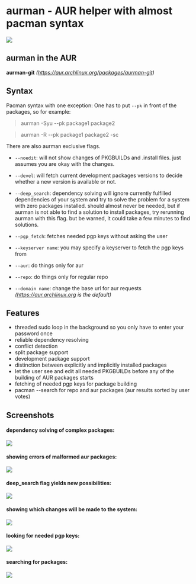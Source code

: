 # aurman - AUR helper with almost pacman syntax

![](https://travis-ci.org/polygamma/aurman.svg?branch=master)

## aurman in the AUR

**aurman-git** *(https://aur.archlinux.org/packages/aurman-git)*

## Syntax
Pacman syntax with one exception: One has to put `--pk` in front of the packages,
so for example:

> aurman -Syu --pk package1 package2

> aurman -R --pk package1 package2 -sc

There are also aurman exclusive flags.

- `--noedit`: will not show changes of PKGBUILDs and .install files. just assumes you are okay with the changes.

- `--devel`: will fetch current development packages versions to decide whether a new version is available or not.

- `--deep_search`: dependency solving will ignore currently fulfilled dependencies of your system and try to solve the problem for a system with zero packages installed.
should almost never be needed, but if aurman is not able to find a solution to install packages, try rerunning aurman with this flag.
but be warned, it could take a few minutes to find solutions.

- `--pgp_fetch`: fetches needed pgp keys without asking the user

- `--keyserver name`: you may specify a keyserver to fetch the pgp keys from

- `--aur`: do things only for aur

- `--repo`: do things only for regular repo

- `--domain name`: change the base url for aur requests *(https://aur.archlinux.org is the default)*

## Features

  - threaded sudo loop in the background so you only have to enter your password once
  - reliable dependency resolving
  - conflict detection
  - split package support
  - development package support
  - distinction between explicitly and implicitly installed packages
  - let the user see and edit all needed PKGBUILDs before any of the building of AUR packages starts
  - fetching of needed pgp keys for package building
  - pacman --search for repo and aur packages (aur results sorted by user votes)

## Screenshots

#### dependency solving of complex packages:
![](https://user-images.githubusercontent.com/20651500/36606841-2c28de78-18c5-11e8-8df7-c123536121db.png)

#### showing errors of malformed aur packages:
![](https://user-images.githubusercontent.com/20651500/36606912-593c8c52-18c5-11e8-85f2-d38895c60e70.png)

#### deep_search flag yields new possibilities:
![](https://user-images.githubusercontent.com/20651500/36607016-aa9736e2-18c5-11e8-9684-59a4f3352746.png)

#### showing which changes will be made to the system:
![](https://user-images.githubusercontent.com/20651500/36607080-def95582-18c5-11e8-9030-df28efc2d180.png)

#### looking for needed pgp keys:
![](https://user-images.githubusercontent.com/20651500/36630164-32ba902c-1962-11e8-9cd5-044785660f21.png)

#### searching for packages:
![](https://user-images.githubusercontent.com/20651500/36640527-d3124e70-1a20-11e8-9fa9-be90901dae0e.png)
